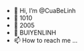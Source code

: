 - 👋 Hi, I’m @CuaBeLinh
- 👀 1010
- 🌱 2005
- 💞️ BUIYENLINH
- 📫 How to reach me ...

<!---
vudinhduy26/vudinhduy26 is a ✨ special ✨ repository because its `README.md` (this file) appears on your GitHub profile.
You can click the Preview link to take a look at your changes.
--->
